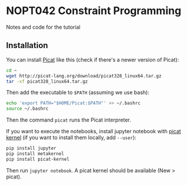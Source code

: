 # NOPT042 Constraint Programming

Notes and code for the tutorial

## Installation

You can install [Picat](http://picat-lang.org/) like this (check if there's a newer version of Picat):

```bash
cd ~
wget http://picat-lang.org/download/picat328_linux64.tar.gz
tar -xf picat328_linux64.tar.gz
```

Then add the executable to `$PATH` (assuming we use bash):

```bash
echo 'export PATH="$HOME/Picat:$PATH"' >> ~/.bashrc
source ~/.bashrc
```

Then the command `picat` runs the Picat interpreter.

If you want to execute the notebooks, install jupyter notebook with [picat kernel](https://pypi.org/project/picat-kernel/) (if you want to install them locally, add `--user`):

```bash
pip install jupyter
pip install metakernel
pip install picat-kernel
```

Then run `jupyter notebook`. A picat kernel should be available (New > picat).
